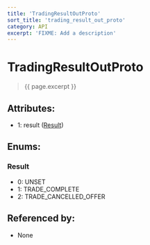 ```yaml
---
title: 'TradingResultOutProto'
sort_title: 'trading_result_out_proto'
category: API
excerpt: 'FIXME: Add a description'
---
```


[comment]: <> (THIS PART IS GENERATED - AKA DON'T EDIT THIS PART MANUALLY)

# TradingResultOutProto

> {{ page.excerpt }}

## Attributes:

- 1: result ([Result](#result))

## Enums:

### Result
- 0: UNSET
- 1: TRADE_COMPLETE
- 2: TRADE_CANCELLED_OFFER

## Referenced by:

- None

[comment]: <> (YOU CAN EDIT AFTER THIS)
